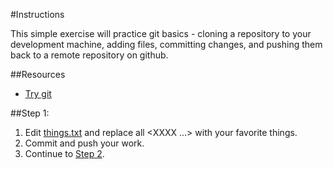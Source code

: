 #Instructions

This simple exercise will practice git basics - cloning a repository to your development machine,
adding files, committing changes, and pushing them back to a remote repository on github.

##Resources

* [Try git](https://try.github.io/)

##Step 1:
1. Edit [things.txt](things.txt) and replace all <XXXX ...> with your favorite things.
2. Commit and push your work.
3. Continue to [Step 2](art/).
